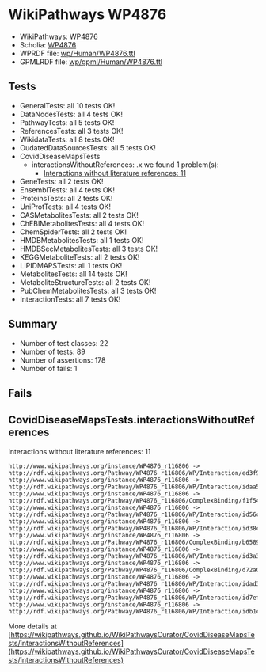 # WikiPathways WP4876

* WikiPathways: [WP4876](https://identifiers.org/wikipathways:WP4876)
* Scholia: [WP4876](https://scholia.toolforge.org/wikipathways/WP4876)
* WPRDF file: [wp/Human/WP4876.ttl](../wp/Human/WP4876.ttl)
* GPMLRDF file: [wp/gpml/Human/WP4876.ttl](../wp/gpml/Human/WP4876.ttl)

## Tests
* GeneralTests: all 10 tests OK!
* DataNodesTests: all 4 tests OK!
* PathwayTests: all 5 tests OK!
* ReferencesTests: all 3 tests OK!
* WikidataTests: all 8 tests OK!
* OudatedDataSourcesTests: all 5 tests OK!
* CovidDiseaseMapsTests
    * interactionsWithoutReferences: .x we found 1 problem(s):
        * [Interactions without literature references: 11](#9701cce2)
* GeneTests: all 2 tests OK!
* EnsemblTests: all 4 tests OK!
* ProteinsTests: all 2 tests OK!
* UniProtTests: all 4 tests OK!
* CASMetabolitesTests: all 2 tests OK!
* ChEBIMetabolitesTests: all 4 tests OK!
* ChemSpiderTests: all 2 tests OK!
* HMDBMetabolitesTests: all 1 tests OK!
* HMDBSecMetabolitesTests: all 3 tests OK!
* KEGGMetaboliteTests: all 2 tests OK!
* LIPIDMAPSTests: all 1 tests OK!
* MetabolitesTests: all 14 tests OK!
* MetaboliteStructureTests: all 2 tests OK!
* PubChemMetabolitesTests: all 3 tests OK!
* InteractionTests: all 7 tests OK!


## Summary

* Number of test classes: 22
* Number of tests: 89
* Number of assertions: 178
* Number of fails: 1

## Fails

<a name="9701cce2" />

## CovidDiseaseMapsTests.interactionsWithoutReferences

Interactions without literature references: 11
```
http://www.wikipathways.org/instance/WP4876_r116806 -> http://rdf.wikipathways.org/Pathway/WP4876_r116806/WP/Interaction/ed3f9
http://www.wikipathways.org/instance/WP4876_r116806 -> http://rdf.wikipathways.org/Pathway/WP4876_r116806/WP/Interaction/idaa5a11ed
http://www.wikipathways.org/instance/WP4876_r116806 -> http://rdf.wikipathways.org/Pathway/WP4876_r116806/ComplexBinding/f1f54
http://www.wikipathways.org/instance/WP4876_r116806 -> http://rdf.wikipathways.org/Pathway/WP4876_r116806/WP/Interaction/id56c2671f
http://www.wikipathways.org/instance/WP4876_r116806 -> http://rdf.wikipathways.org/Pathway/WP4876_r116806/WP/Interaction/id38c72c84
http://www.wikipathways.org/instance/WP4876_r116806 -> http://rdf.wikipathways.org/Pathway/WP4876_r116806/ComplexBinding/b6589
http://www.wikipathways.org/instance/WP4876_r116806 -> http://rdf.wikipathways.org/Pathway/WP4876_r116806/WP/Interaction/id3a35678b
http://www.wikipathways.org/instance/WP4876_r116806 -> http://rdf.wikipathways.org/Pathway/WP4876_r116806/ComplexBinding/d72a0
http://www.wikipathways.org/instance/WP4876_r116806 -> http://rdf.wikipathways.org/Pathway/WP4876_r116806/WP/Interaction/idad3dc034
http://www.wikipathways.org/instance/WP4876_r116806 -> http://rdf.wikipathways.org/Pathway/WP4876_r116806/WP/Interaction/id7ef1c6cf
http://www.wikipathways.org/instance/WP4876_r116806 -> http://rdf.wikipathways.org/Pathway/WP4876_r116806/WP/Interaction/idb1ca554
```

More details at [https://wikipathways.github.io/WikiPathwaysCurator/CovidDiseaseMapsTests/interactionsWithoutReferences](https://wikipathways.github.io/WikiPathwaysCurator/CovidDiseaseMapsTests/interactionsWithoutReferences)

